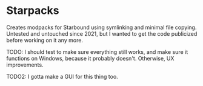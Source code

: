 # Starpacks
Creates modpacks for Starbound using symlinking and minimal file copying. Untested and untouched since 2021, but I wanted to get the code publicized before working on it any more.


TODO: I should test to make sure everything still works, and make sure it functions on Windows, because it probably doesn't. Otherwise, UX improvements.

TODO2: I gotta make a GUI for this thing too.
